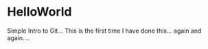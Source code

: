 # HelloWorld
Simple Intro to Git...
This is the first time I have done this... 
again and again.... 
